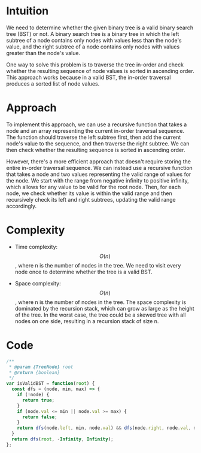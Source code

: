 # Intuition
We need to determine whether the given binary tree is a valid binary search tree (BST) or not. A binary search tree is a binary tree in which the left subtree of a node contains only nodes with values less than the node's value, and the right subtree of a node contains only nodes with values greater than the node's value.

One way to solve this problem is to traverse the tree in-order and check whether the resulting sequence of node values is sorted in ascending order. This approach works because in a valid BST, the in-order traversal produces a sorted list of node values.

# Approach
To implement this approach, we can use a recursive function that takes a node and an array representing the current in-order traversal sequence. The function should traverse the left subtree first, then add the current node's value to the sequence, and then traverse the right subtree. We can then check whether the resulting sequence is sorted in ascending order.

However, there's a more efficient approach that doesn't require storing the entire in-order traversal sequence. We can instead use a recursive function that takes a node and two values representing the valid range of values for the node. We start with the range from negative infinity to positive infinity, which allows for any value to be valid for the root node. Then, for each node, we check whether its value is within the valid range and then recursively check its left and right subtrees, updating the valid range accordingly.

# Complexity
- Time complexity: $$O(n)$$, where n is the number of nodes in the tree. We need to visit every node once to determine whether the tree is a valid BST.

- Space complexity: $$O(n)$$, where n is the number of nodes in the tree. The space complexity is dominated by the recursion stack, which can grow as large as the height of the tree. In the worst case, the tree could be a skewed tree with all nodes on one side, resulting in a recursion stack of size n.

# Code
```js
/**
 * @param {TreeNode} root
 * @return {boolean}
 */
var isValidBST = function(root) {
  const dfs = (node, min, max) => {
    if (!node) {
      return true;
    }
    if (node.val <= min || node.val >= max) {
      return false;
    }
    return dfs(node.left, min, node.val) && dfs(node.right, node.val, max);
  }
  return dfs(root, -Infinity, Infinity);
};
```